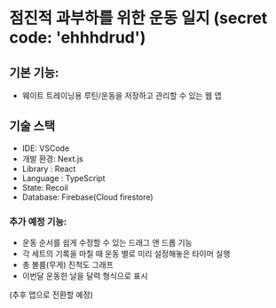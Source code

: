 # 점진적 과부하를 위한 운동 일지 (secret code: 'ehhhdrud')

## 기본 기능: 
- 웨이트 트레이닝용 루틴/운동을 저장하고 관리할 수 있는 웹 앱

## 기술 스택
- IDE: VSCode
- 개발 환경: Next.js
- Library : React
- Language : TypeScript
- State: Recoil
- Database: Firebase(Cloud firestore)

### 추가 예정 기능:
- 운동 순서를 쉽게 수정할 수 있는 드래그 앤 드롭 기능
- 각 세트의 기록을 마칠 때 운동 별로 미리 설정해놓은 타이머 실행
- 총 볼륨(무게) 진척도 그래프
- 이번달 운동한 날을 달력 형식으로 표시

(추후 앱으로 전환할 예정)

